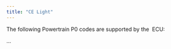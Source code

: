 ```yaml
---
title: "CE Light"
---
```


The following Powertrain P0 codes are supported by the&nbsp; ECU:


...
